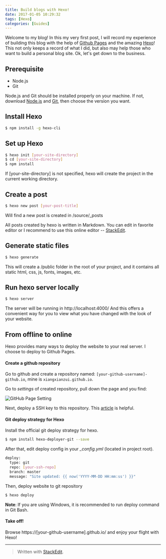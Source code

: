```yaml
---
title: Build blogs with Hexo!
date: 2017-01-05 10:29:32
tags: [Hexo]
categories: [Guides]
---
```

Welcome to my blog! In this my very first post, I will record my experience of building this blog with the help of [Github Pages](https://pages.github.com/) and the amazing [Hexo](https://hexo.io/)! This not only keeps a record of what I did, but also may help those who want to build a personal blog site. Ok, let's get down to the business. 


## Prerequisite

 - Node.js
 - Git

Node.js and Git should be installed properly on your machine.
If not, download [Node.js](https://nodejs.org/en/download/) and [Git](https://git-scm.com/downloads), then choose the version you want.

## Install Hexo

``` bash
$ npm install -g hexo-cli
```

## Set up Hexo

``` bash
$ hexo init [your-site-directory]
$ cd [your-site-directory]
$ npm install
```
If [your-site-directory] is not specified, hexo will create the project in the current working directory.


## Create a post

``` bash
$ hexo new post [your-post-title]
```

Will find a new post is created in /source/_posts

All posts created by hexo is written in Markdown. You can edit in favorite editor or I recommend to use this online editor -- [StackEdit](https://stackedit.io/).


## Generate static files

``` bash
$ hexo generate
```

This will create a /public folder in the root of your project, and it contains all static html, css, js, fonts, images, etc. 

## Run hexo server locally

``` bash
$ hexo server
```

The server will be running in http://localhost:4000/ And this offers a convenient way for you to view what you have changed with the look of your website.

## From offline to online

Hexo provides many ways to deploy the website to your real server. I choose to deploy to Github Pages.

#### Create a github repository

Go to github and create a repository named: `[your-github-username]-github.io`, mine is `xiangxianzui.github.io`.

Go to *settings* of created repository, pull down the page and you find:

![GitHub Page Setting](hexo-1.png) 

Next, deploy a SSH key to this repository. This [article](https://help.github.com/articles/adding-a-new-ssh-key-to-your-github-account/) is helpful.

#### Git deploy strategy for Hexo

Install the official git deploy strategy for hexo.

``` bash
$ npm install hexo-deployer-git --save
```

After that, edit deploy config in your *_config.yml* (located in project root).

``` bash
deploy:
  type: git
  repo: [your-ssh-repo]
  branch: master
  message: "Site updated: {{ now('YYYY-MM-DD HH:mm:ss') }}"
```

Then, deploy website to git repository

``` bash
$ hexo deploy
```

**Note**: If you are using Windows, it is recommended to run deploy command in Git Bash.

#### Take off!

Browse https://[your-github-username].github.io/ and enjoy your flight with Hexo!

----------

> Written with [StackEdit](https://stackedit.io/).
